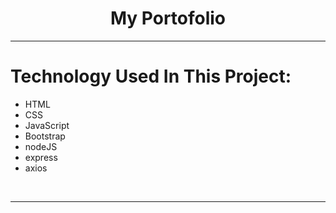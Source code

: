 <h1 align="center" id="title">My Portofolio</h1>
<hr>
<h1>Technology Used In This Project: </h1>
<ul>
<li>HTML</li>
<li>CSS</li>
<li>JavaScript</li>
<li>Bootstrap</li>
<li>nodeJS</li>
<li>express</li>
<li>axios</li>
</ul>
<br>
<hr>